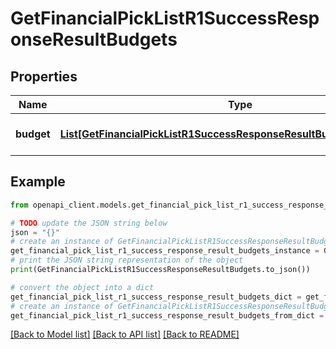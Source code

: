 # GetFinancialPickListR1SuccessResponseResultBudgets


## Properties

Name | Type | Description | Notes
------------ | ------------- | ------------- | -------------
**budget** | [**List[GetFinancialPickListR1SuccessResponseResultBudgetsBudgetInner]**](GetFinancialPickListR1SuccessResponseResultBudgetsBudgetInner.md) | A list of budget records. | 

## Example

```python
from openapi_client.models.get_financial_pick_list_r1_success_response_result_budgets import GetFinancialPickListR1SuccessResponseResultBudgets

# TODO update the JSON string below
json = "{}"
# create an instance of GetFinancialPickListR1SuccessResponseResultBudgets from a JSON string
get_financial_pick_list_r1_success_response_result_budgets_instance = GetFinancialPickListR1SuccessResponseResultBudgets.from_json(json)
# print the JSON string representation of the object
print(GetFinancialPickListR1SuccessResponseResultBudgets.to_json())

# convert the object into a dict
get_financial_pick_list_r1_success_response_result_budgets_dict = get_financial_pick_list_r1_success_response_result_budgets_instance.to_dict()
# create an instance of GetFinancialPickListR1SuccessResponseResultBudgets from a dict
get_financial_pick_list_r1_success_response_result_budgets_from_dict = GetFinancialPickListR1SuccessResponseResultBudgets.from_dict(get_financial_pick_list_r1_success_response_result_budgets_dict)
```
[[Back to Model list]](../README.md#documentation-for-models) [[Back to API list]](../README.md#documentation-for-api-endpoints) [[Back to README]](../README.md)


